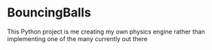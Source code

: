# BouncingBalls

This Python project is me creating my own physics engine rather than implementing one of the many currently out there
